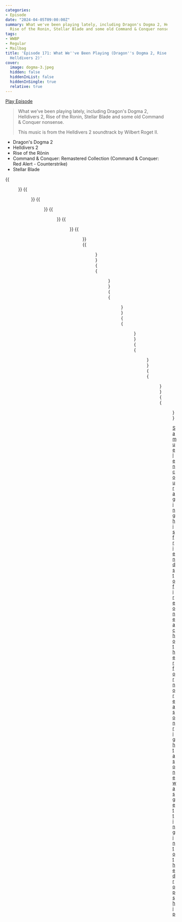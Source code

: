 ```yaml
---
categories:
- Episode
date: "2024-04-05T09:00:00Z"
summary: What we've been playing lately, including Dragon's Dogma 2, Helldivers 2,
  Rise of the Ronin, Stellar Blade and some old Command & Conquer nonsense.
tags:
- WWBP
- Regular
- Mailbag
title: 'Episode 171: What We''ve Been Playing (Dragon''s Dogma 2, Rise of the Ronin,
  Helldivers 2)'
cover: 
  image: dogma-3.jpeg
  hidden: false
  hiddenInList: false
  hiddenInSingle: true
  relative: true
---
```


[Play Episode](https://www.patreon.com/posts/episode-171-what-101726247)
> What we've been playing lately, including Dragon's Dogma 2, Helldivers 2, Rise of the Ronin, Stellar Blade and some old Command & Conquer nonsense.
>
> This music is from the Helldivers 2 soundtrack by Wilbert Roget II.

- Dragon's Dogma 2
- Helldivers 2
- Rise of the Rōnin
- Command & Conquer: Remastered Collection (Command & Conquer: Red Alert - Counterstrike)
- Stellar Blade

{{<figure 
    src="dogma-1.jpeg" 
    alt="Dogma" >}}
{{<figure 
    src="dogma-2.jpeg" 
    alt="Dogma" >}}
{{<figure 
    src="dogma-3.jpeg" 
    alt="Dogma" >}}
{{<figure 
    src="dogma-4.jpeg" 
    alt="Dogma" >}}
{{<figure 
    src="dogma-5.jpeg" 
    alt="Dogma" >}}
{{<figure 
    src="dogma-6.jpeg" 
    alt="Dogma" >}}
{{<figure 
    src="dogma-7.jpeg" 
    alt="Dogma" >}}
{{<figure 
    src="dogma-8.jpeg" 
    alt="Dogma" >}}
{{<figure 
    src="dogma-9.jpeg" 
    alt="Dogma" >}}
{{<figure 
    src="dogma-10.jpeg" 
    alt="Dogma" >}}
{{<figure 
    src="dogma-11.jpeg" 
    alt="Dogma" >}}
{{<figure 
    src="dogma-12.jpeg" 
    alt="Dogma" >}}
{{<figure 
    src="dogma-13.jpeg" 
    alt="Dogma" >}}

[Samuel encouraging his friends to fire on each other for no reason right as one was getting into the dropship](https://x.com/anjalimandalia/status/1776178967969505626)